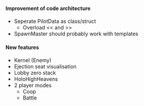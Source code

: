 #### Improvement of code architecture
- Seperate PilotData as class/struct
	* Overload << and >> 
- SpawnMaster should probably work with templates

#### New features
- Kernel (Enemy)
- Ejection seat visualisation
- Lobby zero stack
- HoloHighHeavens
- 2 player modes
	- Coop
    - Battle